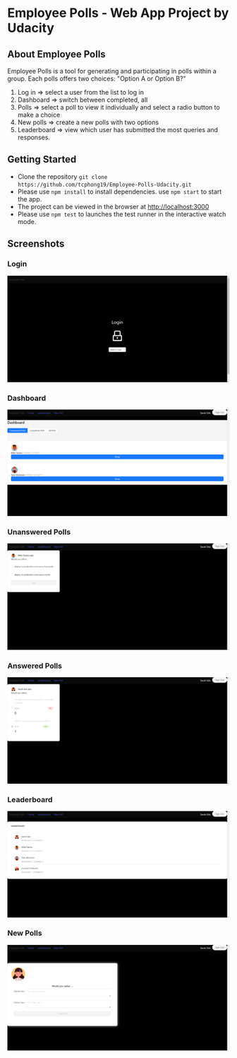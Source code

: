 # Employee Polls - Web App Project by Udacity

## About Employee Polls

Employee Polls is a tool for generating and participating in polls within a group. Each polls offers two choices: "Option A or Option B?"

1. Log in => select a user from the list to log in
2. Dashboard => switch between completed, all
3. Polls => select a poll to view it individually and select a radio button to make a choice
4. New polls => create a new polls with two options
5. Leaderboard => view which user has submitted the most queries and responses.

## Getting Started

- Clone the repository `git clone https://github.com/tcphong19/Employee-Polls-Udacity.git`
- Please use `npm install` to install dependencies. use `npm start` to start the app.
- The project can be viewed in the browser at [http://localhost:3000](http://localhost:3000)
- Please use `npm test` to launches the test runner in the interactive watch mode.

## Screenshots

### Login

![login](./public/images/login.png)

### Dashboard

![dashboard](./public/images/dashboard.png)

### Unanswered Polls

![unansweredpolls](./public/images/poll.png)

### Answered Polls

![answeredpolls](./public/images/completedpoll.png)

### Leaderboard

![leaderboard](./public/images/leaderboard.png)

### New Polls

![newpolls](./public/images/newpoll.png)
